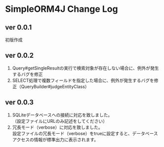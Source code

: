 # SimpleORM4J Change Log

## ver 0.0.1
初版作成

## ver 0.0.2
1. Query#getSingleResultの実行で検索対象が存在しない場合に、例外が発生するバグを修正
2. SELECT処理で複数フィールドを指定した場合に、例外が発生するバグを修正（QueryBuilder#judgeEntityClass）

## ver 0.0.3
1. SQLiteデータベースへの接続に対応を致しました。<br>
（設定ファイルにURLのみ記述をしてください）
2. 冗長モード（verbose）に対応を致しました。<br>
設定ファイルの冗長モード（verbose）をtrueに設定すると、データベースアクセスの情報が標準出力に表示されます。
